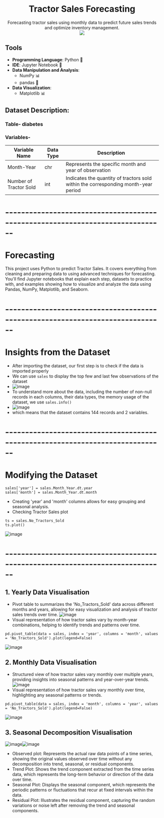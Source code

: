 <div align="center">
  <h1>Tractor Sales Forecasting</h1>
</div>


<div align="center">
Forecasting tractor sales using monthly data to predict future sales trends and optimize inventory management.
</div>



<div align="center">
  <img src="https://github.com/Ras-codes/Tractor-Sales-Forecasting/assets/164164852/8b60ec1a-23e4-4de3-bc9d-cd5c53210ca8">
</div>



## Tools

- **Programming Language**: Python 🐍
- **IDE**: Jupyter Notebook 📓
- **Data Manipulation and Analysis**:
  - NumPy 📊
  - pandas 🐼
- **Data Visualization**:
  - Matplotlib 📊

 
## Dataset Description: 

### Table- diabetes


### Variables-

| Variable Name                        | Data Type | Description                                                                        |
|--------------------------------------|-----------|------------------------------------------------------------------------------------|
| Month-Year                           | chr       | Represents the specific month and year of observation                              |
| Number of Tractor Sold               | int       | Indicates the quantity of tractors sold within the corresponding month-year period |


# ------------------------------------------------------------------------------


# Forecasting

This project uses Python to predict Tractor Sales. It covers everything from cleaning and preparing data to using advanced techniques for forecasting. You'll find Jupyter notebooks that explain each step, datasets to practice with, and examples showing how to visualize and analyze the data using Pandas, NumPy, Matplotlib, and Seaborn.


# ------------------------------------------------------------------------------


# Insights from the Dataset

- After importing the dataset, our first step is to check if the data is imported properly
- We can use `sales` to display the top few and last few observations of the dataset
- ![image](https://github.com/Ras-codes/Tractor-Sales-Forecasting/assets/164164852/9744b569-3600-4347-ba61-ec5e5faeb317)
- To understand more about the data, including the number of non-null records in each columns, their data types, the memory usage of the dataset, we use `sales.info()`
- ![image](https://github.com/Ras-codes/Tractor-Sales-Forecasting/assets/164164852/343f6365-87d7-45a7-a7ab-a33fada0b345)
- which means that the dataset contains 144 records and 2 variables.


# ------------------------------------------------------------------------------


# Modifying the Dataset

````
sales['year'] = sales.Month_Year.dt.year
sales['month'] = sales.Month_Year.dt.month
````
- Creating 'year' and 'month' columns allows for easy grouping and seasonal analysis.
- Checking Tractor Sales plot
````
ts = sales.No_Tractors_Sold
ts.plot()
````
![image](https://github.com/Ras-codes/Tractor-Sales-Forecasting/assets/164164852/b6652529-a73b-4e7a-b5e4-20c1c3fbbe50)


# ------------------------------------------------------------------------------

## 1. Yearly Data Visualisation

 - Pivot table to summarizes the 'No_Tractors_Sold' data across different months and years, allowing for easy visualization and analysis of tractor sales trends over time.
![image](https://github.com/Ras-codes/Tractor-Sales-Forecasting/assets/164164852/79873c55-ae00-4a5b-92cd-c8f1549e4b02)
- Visual representation of how tractor sales vary by month-year combinations, helping to identify trends and patterns over time.
````
pd.pivot_table(data = sales, index = 'year', columns = 'month', values = 'No_Tractors_Sold').plot(legend=False)
````
![image](https://github.com/Ras-codes/Tractor-Sales-Forecasting/assets/164164852/f738bd6b-0e50-4521-a749-877f9d2631a2)

## 2. Monthly Data Visualisation

- Structured view of how tractor sales vary monthly over multiple years, providing insights into seasonal patterns and year-over-year trends.
![image](https://github.com/Ras-codes/Tractor-Sales-Forecasting/assets/164164852/46d6f6ae-163a-4af2-9a8c-f4cab39af22a)
- Visual representation of how tractor sales vary monthly over time, highlighting any seasonal patterns or trends.
````
pd.pivot_table(data = sales, index = 'month', columns = 'year', values = 'No_Tractors_Sold').plot(legend=False)
````
![image](https://github.com/Ras-codes/Tractor-Sales-Forecasting/assets/164164852/c7244048-ee68-42e0-82e8-52573331658d)

## 3. Seasonal Decomposition Visualisation

![image](https://github.com/Ras-codes/Tractor-Sales-Forecasting/assets/164164852/b4176a5b-eab0-45d7-87b1-1124f7c02556)![image](https://github.com/Ras-codes/Tractor-Sales-Forecasting/assets/164164852/d517244e-9298-4b2f-84f0-b589f07a5583)
- Observed plot: Represents the actual raw data points of a time series, showing the original values observed over time without any decomposition into trend, seasonal, or residual components.
- Trend Plot: Shows the trend component extracted from the time series data, which represents the long-term behavior or direction of the data over time.
- Seasonal Plot: Displays the seasonal component, which represents the periodic patterns or fluctuations that recur at fixed intervals within the data.
- Residual Plot: Illustrates the residual component, capturing the random variations or noise left after removing the trend and seasonal components.



































































